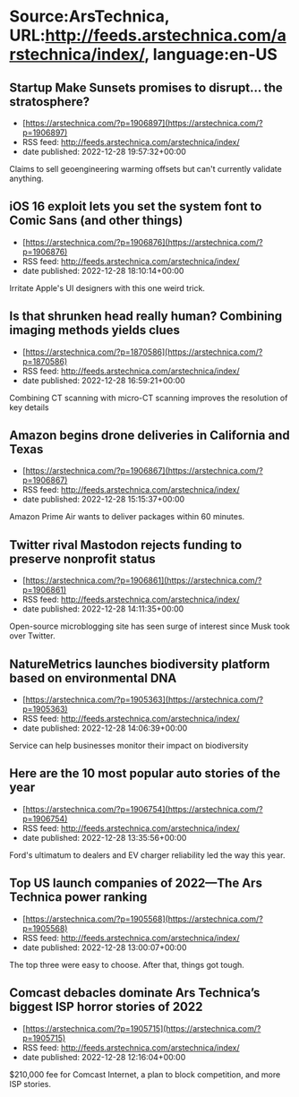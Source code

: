 # Source:ArsTechnica, URL:http://feeds.arstechnica.com/arstechnica/index/, language:en-US

## Startup Make Sunsets promises to disrupt… the stratosphere?
 - [https://arstechnica.com/?p=1906897](https://arstechnica.com/?p=1906897)
 - RSS feed: http://feeds.arstechnica.com/arstechnica/index/
 - date published: 2022-12-28 19:57:32+00:00

Claims to sell geoengineering warming offsets but can't currently validate anything.

## iOS 16 exploit lets you set the system font to Comic Sans (and other things)
 - [https://arstechnica.com/?p=1906876](https://arstechnica.com/?p=1906876)
 - RSS feed: http://feeds.arstechnica.com/arstechnica/index/
 - date published: 2022-12-28 18:10:14+00:00

Irritate Apple's UI designers with this one weird trick.

## Is that shrunken head really human? Combining imaging methods yields clues
 - [https://arstechnica.com/?p=1870586](https://arstechnica.com/?p=1870586)
 - RSS feed: http://feeds.arstechnica.com/arstechnica/index/
 - date published: 2022-12-28 16:59:21+00:00

Combining CT scanning with micro-CT scanning improves the resolution of key details

## Amazon begins drone deliveries in California and Texas
 - [https://arstechnica.com/?p=1906867](https://arstechnica.com/?p=1906867)
 - RSS feed: http://feeds.arstechnica.com/arstechnica/index/
 - date published: 2022-12-28 15:15:37+00:00

Amazon Prime Air wants to deliver packages within 60 minutes.

## Twitter rival Mastodon rejects funding to preserve nonprofit status
 - [https://arstechnica.com/?p=1906861](https://arstechnica.com/?p=1906861)
 - RSS feed: http://feeds.arstechnica.com/arstechnica/index/
 - date published: 2022-12-28 14:11:35+00:00

Open-source microblogging site has seen surge of interest since Musk took over Twitter.

## NatureMetrics launches biodiversity platform based on environmental DNA
 - [https://arstechnica.com/?p=1905363](https://arstechnica.com/?p=1905363)
 - RSS feed: http://feeds.arstechnica.com/arstechnica/index/
 - date published: 2022-12-28 14:06:39+00:00

Service can help businesses monitor their impact on biodiversity

## Here are the 10 most popular auto stories of the year
 - [https://arstechnica.com/?p=1906754](https://arstechnica.com/?p=1906754)
 - RSS feed: http://feeds.arstechnica.com/arstechnica/index/
 - date published: 2022-12-28 13:35:56+00:00

Ford's ultimatum to dealers and EV charger reliability led the way this year.

## Top US launch companies of 2022—The Ars Technica power ranking
 - [https://arstechnica.com/?p=1905568](https://arstechnica.com/?p=1905568)
 - RSS feed: http://feeds.arstechnica.com/arstechnica/index/
 - date published: 2022-12-28 13:00:07+00:00

The top three were easy to choose. After that, things got tough.

## Comcast debacles dominate Ars Technica’s biggest ISP horror stories of 2022
 - [https://arstechnica.com/?p=1905715](https://arstechnica.com/?p=1905715)
 - RSS feed: http://feeds.arstechnica.com/arstechnica/index/
 - date published: 2022-12-28 12:16:04+00:00

$210,000 fee for Comcast Internet, a plan to block competition, and more ISP stories.

